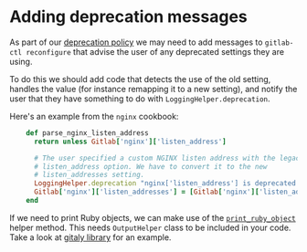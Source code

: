 # Adding deprecation messages

As part of our [deprecation policy][] we may need to add
messages to `gitlab-ctl reconfigure` that advise the user of any deprecated
settings they are using.

To do this we should add code that detects the use of the old setting,
handles the value (for instance remapping it to a new setting), and notify the
user that they have something to do with `LoggingHelper.deprecation`.

Here's an example from the `nginx` cookbook:

~~~ruby
    def parse_nginx_listen_address
      return unless Gitlab['nginx']['listen_address']

      # The user specified a custom NGINX listen address with the legacy
      # listen_address option. We have to convert it to the new
      # listen_addresses setting.
      LoggingHelper.deprecation "nginx['listen_address'] is deprecated. Please use nginx['listen_addresses']"
      Gitlab['nginx']['listen_addresses'] = [Gitlab['nginx']['listen_address']]
    end
~~~

If we need to print Ruby objects, we can make use of the [`print_ruby_object`](https://gitlab.com/gitlab-org/omnibus-gitlab/blob/master/files/gitlab-cookbooks/package/libraries/helpers/output_helper.rb#L8-10) helper method. This needs `OutputHelper` class to be
included in your code. Take a look at [gitaly library](https://gitlab.com/gitlab-org/omnibus-gitlab/blob/master/files/gitlab-cookbooks/gitaly/libraries/gitaly.rb)
for an example.

[deprecation policy]: https://docs.gitlab.com/omnibus/package-information/deprecation_policy.html
